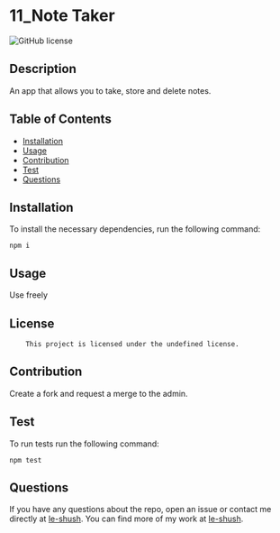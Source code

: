 
# 11_Note Taker 

![GitHub license](https://img.shields.io/badge/license-undefined-blue.svg)

## Description

An app that allows you to take, store and delete notes. 

## Table of Contents

* [Installation](#installation)
* [Usage](#usage)
* [Contribution](#contribution)
* [Test](#test)
* [Questions](#questions)

## Installation
To install the necessary dependencies, run the following command:
```
npm i
```

## Usage

Use freely

## License
        This project is licensed under the undefined license.

## Contribution

Create a fork and request a merge to the admin. 

## Test
To run tests run the following command:
```
npm test
```

## Questions
If you have any questions about the repo, open an issue or contact me directly at [le-shush](https://github.com/le-shush). You can find more of my work at [le-shush](https://github.com/le-shush).

